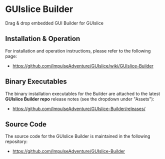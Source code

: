 # GUIslice Builder

Drag & drop embedded GUI Builder for GUIslice

## Installation & Operation
For installation and operation instructions, please refer to the following page:
- https://github.com/ImpulseAdventure/GUIslice/wiki/GUIslice-Builder

## Binary Executables
The binary installation executables for the Builder are attached to the latest **GUIslice Builder repo** release notes
(see the dropdown under "Assets"):
- https://github.com/ImpulseAdventure/GUIslice-Builder/releases/

## Source Code
The source code for the GUIslice Builder is maintained in the following repository:
- https://github.com/ImpulseAdventure/GUIslice-Builder

